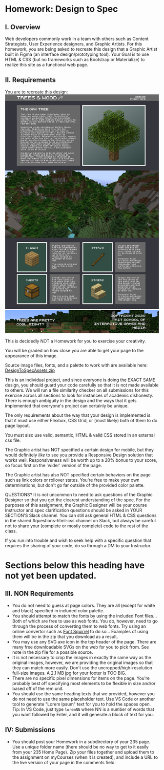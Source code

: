 # Homework: Design to Spec

## I. Overview
Web developers commonly work in a team with others such as Content Strategists, User Experience designers, and Graphic Artists.  For this homework, you are being asked to recreate this design that a Graphic Artist built in Figma (an interface design/prototyping tool).  Your Goal is to use HTML & CSS (but no frameworks such as Bootstrap or Materialize) to realize this site as a functional web page.

## II. Requirements
You are to recreate this design:
![Website Mockup](_images/designtospec2020.png)

This is decidedly NOT a Homework for you to exercise your creativity.

You will be graded on how close you are able to get your page to the appearance of this image.

Source image files, fonts, and a palette to work with are available here: [DesignToSpecAssets.zip](DesignToSpecAssets.zip)

This is an individual project, and since everyone is doing the EXACT SAME design, you should guard your code carefully so that it is not made available to others.  We will run a file similarity checker on all submissions for this exercise across all sections to look for instances of academic dishonesty.  There is enough ambiguity in the design and the ways that it gets implemented that everyone's project can certainly be unique.

The only requirements about the way that your design is implemented is that it must use either Flexbox, CSS Grid, or (most likely) both of them to do page layout.

You must also use valid, semantic, HTML & valid CSS stored in an external css file.

The Graphic artist has NOT specified a certain design for mobile, but they would definitely *like* to see you provide a Responsive Design solution that works well.  Responsiveness will be worth up to a 20% bonus to your score, so focus first on the 'wider' version of the page.

The Graphic artist has also NOT specified certain behaviors on the page such as link colors or rollover states.  You're free to make your own determinations, but don't go far outside of the provided color palette. 

QUESTIONS?  It is not uncommon to need to ask questions of the Graphic Designer so that you get the clearest understanding of the spec.  For the purposes of this assignment, the Graphic Designer will be your course Instructor and spec clarification questions should be asked in YOUR SECTION'S Slack channel.  You can still ask general HTML & CSS questions in the shared #questions-html-css channel on Slack, but always be careful not to share your (complete or mostly complete) code to the rest of the class.

If you run into trouble and wish to seek help with a specific question that requires the sharing of your code, do so through a DM to your Instructor.

# Sections below this heading have not yet been updated.

## III. NON Requirements
- You do not need to guess at page colors.  They are all (except for white and black) specified in included color palette.  
- You should attempt to match the fonts by using the included Font files... Both of which are free to use as web fonts.  You do, however, need to go through the process of converting them to web fonts.  Try using an online convertor such as [Font Squirrel](http://fontsquirrel.com) to do so... Examples of using them will be in the zip that you download as a result.
- You may use any SVG axe icon in the top header of the page.  There are many free downloadable SVGs on the web for you to pick from.  See note in the zip file for a possible source.
- It is not necessary to crop the images in exactly the same way as the original images, however, we are providing the original images so that they can match more easily.  Don't use the uncropped/high-resolution full-size images.  A 2.1 MB jpg for your footer is TOO BIG.
- There are no specific pixel dimensions for items on the page.  You're probably best off specifying most elements to be flexible in size and/or based off of the rem unit.
- You should use the same heading texts that we provided, however you do not need to use the same placeholder text.  Use VS Code or another tool to generate "Lorem Ipsum" text for you to hold the spaces open.  Tip:  In VS Code, just type `loremNN` where NN is a number of words that you want followed by Enter, and it will generate a block of text for you.

## IV: Submissions
- You should post your Homework in a subdirectory of your 235 page.  Use a unique folder name (there should be no way to get to it easily from your 235 Home Page).  Zip your files together and upload them to the assignment on myCourses (when it is created), and include a URL to the live version of your page in the comments field.
